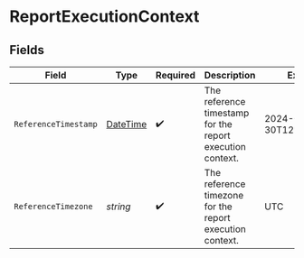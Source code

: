 # ReportExecutionContext


## Fields

| Field                                                                                 | Type                                                                                  | Required                                                                              | Description                                                                           | Example                                                                               |
| ------------------------------------------------------------------------------------- | ------------------------------------------------------------------------------------- | ------------------------------------------------------------------------------------- | ------------------------------------------------------------------------------------- | ------------------------------------------------------------------------------------- |
| `ReferenceTimestamp`                                                                  | [DateTime](https://learn.microsoft.com/en-us/dotnet/api/system.datetime?view=net-5.0) | :heavy_check_mark:                                                                    | The reference timestamp for the report execution context.                             | 2024-05-30T12:34:56.000Z                                                              |
| `ReferenceTimezone`                                                                   | *string*                                                                              | :heavy_check_mark:                                                                    | The reference timezone for the report execution context.                              | UTC                                                                                   |